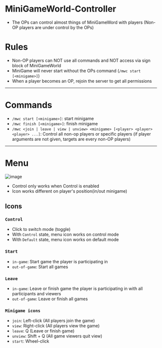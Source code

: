 # MiniGameWorld-Controller
- The OPs can control almost things of MiniGameWord with players (Non-OP players are under control by the OPs)

# Rules
- Non-OP players can NOT use all commands and NOT access via sign block of MiniGameWorld
- MiniGame will never start without the OPs command (`/mwc start [<minigame>]`)
- When a player becomes an OP, rejoin the server to get all permissions

---

# Commands
- `/mwc start [<minigame>]`: start <minigame> minigame
- `/mwc finish [<minigame>]`: finish <minigame> minigame
- `/mwc <join | leave | view | unview> <minigame> [<player> <player> <player> ...]`: Control all non-op players or specific players (if player arguments are not given, targets are every non-OP players)

---

# Menu
![image](https://user-images.githubusercontent.com/61288262/166116384-f0ca54f4-0c5b-4861-95cf-e5602b370c42.png)
- Control only works when Control is enabled
- Icon works different on player's position(in/out minigame)

## Icons
### `Control`
- Click to switch mode (toggle)
- With `Control` state, menu icon works on control mode
- With `Default` state, menu icon works on default mode

### `Start`
- `in-game`: Start game the player is participating in
- `out-of-game`: Start all games

### `Leave`
- `in-game`: Leave or finish game the player is participating in with all participants and viewers
- `out-of-game`: Leave or finish all games

### `Minigame icons`
- `join`: Left-click (All players join the game)
- `view`: Right-click (All players view the game)
- `leave`: Q (Leave or finish game)
- `unview`: Shift + Q (All game viewers quit view)
- `start`: Wheel-click
















